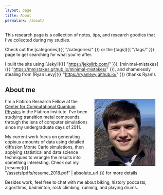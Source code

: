 ```yaml
---
layout: page
title: About
permalink: /about/
---
```


This research page is a collection of notes, tips, and research goodies that I've collected during my studies. 

Check out the [categories]({{ "/categories/" }}) or the [tags]({{ "/tags/" }}) page to get searching for what you're after.

I built the site using [Jekyll]({{ "https://jekyllrb.com/" }}), [minimal-mistakes]({{ "https://mmistakes.github.io/minimal-mistakes/" }}), and shamelessly stealing from [Ryan Levy]({{ "https://ryanlevy.github.io/" }}) (thanks Ryan!).

## About me

<img align="right" src="/assets/images/profile.jpg" width="200" style="margin: 0px 10px" />

I'm a Flatiron Research Fellow at the [Center for Computational Quantum Physics](https://www.simonsfoundation.org/flatiron/center-for-computational-quantum-physics) in the Flatiron Institute. 
I've been studying transition metal compounds through the lens of computer simulations since my undergraduate days of 2011. 

My current work focus on generating copious amounts of data using detailed diffusion Monte Carlo simulations, then applying statistical and data science techniques to wrangle the results into something interesting.
Check out my [resume]({{ "/assets/pdfs/resume_2018.pdf" | absolute_url }}) for more details.

Besides work, feel free to chat with me about biking, history podcasts, algorithms, badminton, rock climbing, running, and playing drums.
